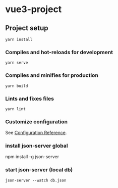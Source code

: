 # vue3-project

## Project setup
```
yarn install
```

### Compiles and hot-reloads for development
```
yarn serve
```

### Compiles and minifies for production
```
yarn build
```

### Lints and fixes files
```
yarn lint
```

### Customize configuration
See [Configuration Reference](https://cli.vuejs.org/config/).


### install json-server global

npm install -g json-server

### start json-server (local db)
<!-- open new terminal (ctrl+shift+`) -->
```
json-server --watch db.json
```